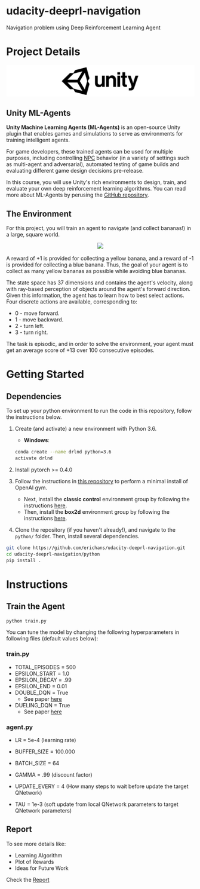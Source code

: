 # udacity-deeprl-navigation
Navigation problem using Deep Reinforcement Learning Agent

# Project Details

![](/images/unity-wide.png)
## Unity ML-Agents
**Unity Machine Learning Agents (ML-Agents)** is an open-source Unity plugin that enables games and simulations to serve as environments for training intelligent agents.

For game developers, these trained agents can be used for multiple purposes, including controlling [NPC](https://en.wikipedia.org/wiki/Non-player_character) behavior (in a variety of settings such as multi-agent and adversarial), automated testing of game builds and evaluating different game design decisions pre-release.

In this course, you will use Unity's rich environments to design, train, and evaluate your own deep reinforcement learning algorithms. You can read more about ML-Agents by perusing the [GitHub repository](https://github.com/Unity-Technologies/ml-agents).

## The Environment
For this project, you will train an agent to navigate (and collect bananas!) in a large, square world.

<p align="center">
  <img src="/images/banana.gif" />
</p>

A reward of +1 is provided for collecting a yellow banana, and a reward of -1 is provided for collecting a blue banana. Thus, the goal of your agent is to collect as many yellow bananas as possible while avoiding blue bananas.

The state space has 37 dimensions and contains the agent's velocity, along with ray-based perception of objects around the agent's forward direction. Given this information, the agent has to learn how to best select actions. Four discrete actions are available, corresponding to:

* 0 - move forward.
* 1 - move backward.
* 2 - turn left.
* 3 - turn right.

The task is episodic, and in order to solve the environment, your agent must get an average score of +13 over 100 consecutive episodes.

# Getting Started

## Dependencies

To set up your python environment to run the code in this repository, follow the instructions below.

1. Create (and activate) a new environment with Python 3.6.

	- __Windows__: 
	```bash
	conda create --name drlnd python=3.6 
	activate drlnd
	```

2. Install pytorch >= 0.4.0

3. Follow the instructions in [this repository](https://github.com/openai/gym) to perform a minimal install of OpenAI gym.  
	- Next, install the **classic control** environment group by following the instructions [here](https://github.com/openai/gym#classic-control).
	- Then, install the **box2d** environment group by following the instructions [here](https://github.com/openai/gym#box2d).
	
4. Clone the repository (if you haven't already!), and navigate to the `python/` folder.  Then, install several dependencies.
```bash
git clone https://github.com/erichans/udacity-deeprl-navigation.git
cd udacity-deeprl-navigation/python
pip install .
```
# Instructions

## Train the Agent
```bash
python train.py
```

You can tune the model by changing the following hyperparameters in following files (default values below):

### train.py
* TOTAL_EPISODES = 500
* EPSILON_START = 1.0
* EPSILON_DECAY = .99
* EPSILON_END = 0.01
* DOUBLE_DQN = True
  * See paper [here](https://arxiv.org/abs/1509.06461)
* DUELING_DQN = True
  * See paper [here](https://arxiv.org/abs/1511.06581)
### agent.py
* LR = 5e-4 (learning rate)
* BUFFER_SIZE = 100.000
* BATCH_SIZE = 64
* GAMMA = .99 (discount factor)

* UPDATE_EVERY = 4 (How many steps to wait before update the target QNetwork)
* TAU = 1e-3 (soft update from local QNetwork parameters to target QNetwork parameters)

## Report
To see more details like:
* Learning Algorithm 
* Plot of Rewards
* Ideas for Future Work

Check the [Report](/Report.md)

